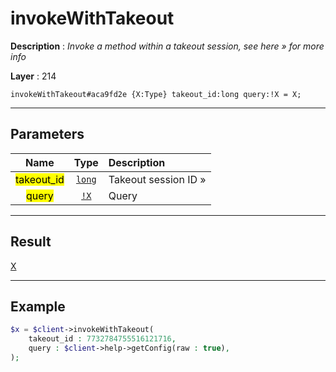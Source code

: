 # invokeWithTakeout

**Description** : *Invoke a method within a takeout session, see here &raquo; for more info*

**Layer** : 214

```tl
invokeWithTakeout#aca9fd2e {X:Type} takeout_id:long query:!X = X;
```

---

## Parameters

| Name | Type | Description |
| :---: | :---: | :--- |
| <mark>takeout_id</mark> | [`long`](type/long) | Takeout session ID » |
| <mark>query</mark> | [`!X`](type/X) | Query |

---

## Result

[X](type/X)

---

## Example

```php
$x = $client->invokeWithTakeout(
	takeout_id : 7732784755516121716,
	query : $client->help->getConfig(raw : true),
);
```